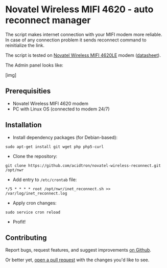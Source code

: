 #  Novatel Wireless MIFI 4620 - auto reconnect manager

The script makes internet connection with your MIFI modem more reliable. In case of any connection problem it sends reconnect command to reinitialize the link.

The script is tested on [Novatel Wireless MIFI 4620LE](http://www.nvtl.com/products/mobile-broadband-solutions/mifi-intelligent-mobile-hotspots/mifi-4620le-3g4g-lte-global-intelligent-mobile-hotspot/) modem ([datasheet](111.pdf)).

The Admin panel looks like:

[img]

## Prerequisities
- Novatel Wireless MIFI 4620 modem
- PC with Linux OS (connected to modem 24/7)

## Installation
- Install dependency packages (for Debian-based):
```
sudo apt-get install git wget php php5-curl
```

- Clone the repository:
```
git clone https://github.com/acidtron/novatel-wireless-reconnect.git /opt/nwr
```

- Add entry to `/etc/crontab` file:
```
*/5 * * * * root /opt/nwr/inet_reconnect.sh >> /var/log/inet_reconnect.log
```

- Apply cron changes:
```
sudo service cron reload
```

- Profit!


## Contributing
Report bugs, request features, and suggest improvements [on Github](https://github.com/acidtron/novatel-wireless-reconnect/issues).

Or better yet, [open a pull request](https://github.com/acidtron/novatel-wireless-reconnect/compare) with the changes you'd like to see.
